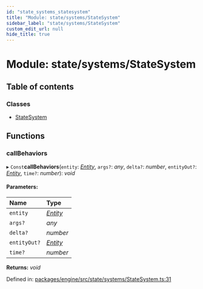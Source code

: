 ```yaml
---
id: "state_systems_statesystem"
title: "Module: state/systems/StateSystem"
sidebar_label: "state/systems/StateSystem"
custom_edit_url: null
hide_title: true
---
```


# Module: state/systems/StateSystem

## Table of contents

### Classes

- [StateSystem](../classes/state_systems_statesystem.statesystem.md)

## Functions

### callBehaviors

▸ `Const`**callBehaviors**(`entity`: [*Entity*](../classes/ecs_classes_entity.entity.md), `args?`: *any*, `delta?`: *number*, `entityOut?`: [*Entity*](../classes/ecs_classes_entity.entity.md), `time?`: *number*): *void*

#### Parameters:

Name | Type |
:------ | :------ |
`entity` | [*Entity*](../classes/ecs_classes_entity.entity.md) |
`args?` | *any* |
`delta?` | *number* |
`entityOut?` | [*Entity*](../classes/ecs_classes_entity.entity.md) |
`time?` | *number* |

**Returns:** *void*

Defined in: [packages/engine/src/state/systems/StateSystem.ts:31](https://github.com/xr3ngine/xr3ngine/blob/716a06460/packages/engine/src/state/systems/StateSystem.ts#L31)

